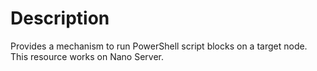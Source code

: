 # Description

Provides a mechanism to run PowerShell script blocks on a target node.
This resource works on Nano Server.
